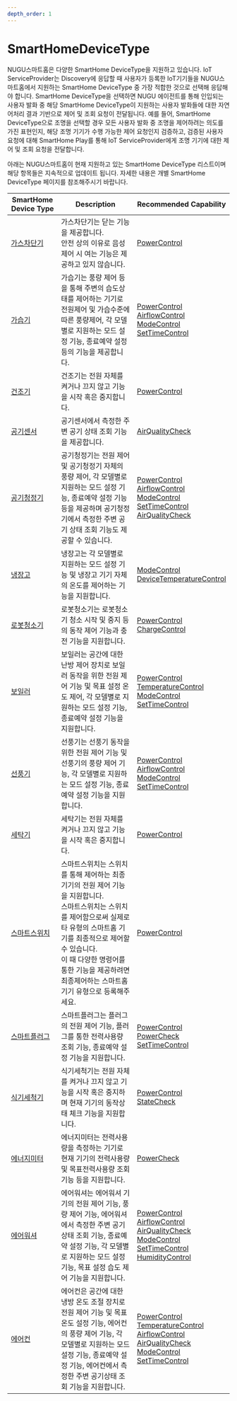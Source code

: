 ```yaml
---
depth_order: 1
---
```


# SmartHomeDeviceType

NUGU스마트홈은 다양한 SmartHome DeviceType을 지원하고 있습니다. IoT ServiceProvider는 Discovery에 응답할 때 사용자가 등록한 IoT기기들을 NUGU스마트홈에서 지원하는 SmartHome DeviceType 중 가장 적합한 것으로 선택해 응답해야 합니다. SmartHome DeviceType을 선택하면 NUGU 에이전트를 통해 인입되는 사용자 발화 중 해당 SmartHome DeviceType이 지원하는 사용자 발화들에 대한 자연어처리 결과 기반으로 제어 및 조회 요청이 전달됩니다. 예를 들어, SmartHome DeviceType으로 조명을 선택할 경우 모든 사용자 발화 중 조명을 제어하려는 의도를 가진 표현인지, 해당 조명 기기가 수행 가능한 제어 요청인지 검증하고, 검증된 사용자 요청에 대해 SmartHome Play를 통해 IoT ServiceProvider에게 조명 기기에 대한 제어 및 조회 요청을 전달합니다.

아래는 NUGU스마트홈이 현재 지원하고 있는 SmartHome DeviceType 리스트이며 해당 항목들은 지속적으로 업데이트 됩니다. 자세한 내용은 개별 SmartHome DeviceType 페이지를 참조해주시기 바랍니다.

| SmartHome Device Type  | Description                                                                                                                                                         | Recommended Capability                                                                                                                                                                                                                                                                                                                                                                                                          |
|------------------------|---------------------------------------------------------------------------------------------------------------------------------------------------------------------|---------------------------------------------------------------------------------------------------------------------------------------------------------------------------------------------------------------------------------------------------------------------------------------------------------------------------------------------------------------------------------------------------------------------------------|
| [가스차단기](type-1)        | 가스차단기는 닫는 기능을 제공합니다.<br/> 안전 상의 이유로 음성제어 시 여는 기능은 제공하고 있지 않습니다.                                                                                                     | [PowerControl](../smarthomecapability/powercontrol-interface)                                                                                                                                                                                                                                                                                                                                                                   |
| [가습기](type-2)          | 가습기는 풍량 제어 등을 통해 주변의 습도상태를 제어하는 기기로 전원제어 및 가습수준에 따른 풍량제어, 각 모델별로 지원하는 모드 설정 기능, 종료예약 설정 등의 기능을 제공합니다.                                                               | [PowerControl](../smarthomecapability/powercontrol-interface)<br/>[AirflowControl](../smarthomecapability/airflowcontrol-interface)<br/>[ModeControl](../smarthomecapability/modecontrol-interface)<br/>[SetTimeControl](../smarthomecapability/settimecontrol-interface)                                                                                                                                                       |
| [건조기](type-3)          | 건조기는 전원 자체를 켜거나 끄지 않고 기능을 시작 혹은 중지합니다.                                                                                                                              | [PowerControl](../smarthomecapability/powercontrol-interface)                                                                                                                                                                                                                                                                                                                                                                   |
| [공기센서](type-4)         | 공기센서에서 측정한 주변 공기 상태 조회 기능을 제공합니다.                                                                                                                                   | [AirQualityCheck](../smarthomecapability/airqualitycheck-interface)                                                                                                                                                                                                                                                                                                                                                             |
| [공기청정기](type-4-1)      | 공기청정기는 전원 제어 및 공기청정기 자체의 풍량 제어, 각 모델별로 지원하는 모드 설정 기능, 종료예약 설정 기능 등을 제공하며 공기청정기에서 측정한 주변 공기 상태 조회 기능도 제공할 수 있습니다.                                                    | [PowerControl](../smarthomecapability/powercontrol-interface)<br/>[AirflowControl](../smarthomecapability/airflowcontrol-interface)<br/>[ModeControl](../smarthomecapability/modecontrol-interface)<br/>[SetTimeControl](../smarthomecapability/settimecontrol-interface)<br/>[AirQualityCheck](../smarthomecapability/airqualitycheck-interface)                                                                               |
| [냉장고](type-5)          | 냉장고는 각 모델별로 지원하는 모드 설정 기능 및 냉장고 기기 자체의 온도를 제어하는 기능을 지원합니다.                                                                                                          | [ModeControl](../smarthomecapability/modecontrol-interface)<br/>[DeviceTemperatureControl](../smarthomecapability/devicetemperaturecontrol-interface)                                                                                                                                                                                                                                                                           |
| [로봇청소기](type-6)        | 로봇청소기는 로봇청소기 청소 시작 및 중지 등의 동작 제어 기능과 충전 기능을 지원합니다.                                                                                                                  | [PowerControl](../smarthomecapability/powercontrol-interface)<br/>[ChargeControl](../smarthomecapability/chargecontrol-interface)                                                                                                                                                                                                                                                                                               |
| [보일러](type-7)          | 보일러는 공간에 대한 난방 제어 장치로 보일러 동작을 위한 전원 제어 기능 및 목표 설정 온도 제어, 각 모델별로 지원하는 모드 설정 기능, 종료예약 설정 기능을 지원합니다.                                                                   | [PowerControl](../smarthomecapability/powercontrol-interface)<br/>[TemperatureControl](../smarthomecapability/temperaturecontrol-interface)<br/>[ModeControl](../smarthomecapability/modecontrol-interface)<br/>[SetTimeControl](../smarthomecapability/settimecontrol-interface)                                                                                                                                               |
| [선풍기](type-8)          | 선풍기는 선풍기 동작을 위한 전원 제어 기능 및 선풍기의 풍량 제어 기능, 각 모델별로 지원하는 모드 설정 기능, 종료예약 설정 기능을 지원합니다.                                                                                  | [PowerControl](../smarthomecapability/powercontrol-interface)<br/>[AirflowControl](../smarthomecapability/airflowcontrol-interface)<br/>[ModeControl](../smarthomecapability/modecontrol-interface)<br/>[SetTimeControl](../smarthomecapability/settimecontrol-interface)                                                                                                                                                       |
| [세탁기](type-9)          | 세탁기는 전원 자체를 켜거나 끄지 않고 기능을 시작 혹은 중지합니다.                                                                                                                              | [PowerControl](../smarthomecapability/powercontrol-interface)                                                                                                                                                                                                                                                                                                                                                                   |
| [스마트스위치](type-10)      | 스마트스위치는 스위치를 통해 제어하는 최종 기기의 전원 제어 기능을 지원합니다.<br/>스마트스위치는 스위치를 제어함으로써 실제로 타 유형의 스마트홈 기기를 최종적으로 제어할 수 있습니다.<br/>이 때 다양한 명령어를 통한 기능을 제공하려면 최종제어하는 스마트홈 기기 유형으로 등록해주세요. | [PowerControl](../smarthomecapability/powercontrol-interface)                                                                                                                                                                                                                                                                                                                                                                   |
| [스마트플러그](type-11)      | 스마트플러그는 플러그의 전원 제어 기능, 플러그를 통한 전력사용량 조회 기능, 종료예약 설정 기능을 지원합니다.                                                                                                      | [PowerControl](../smarthomecapability/powercontrol-interface)<br/>[PowerCheck](../smarthomecapability/powercheck-interface)<br/>[SetTimeControl](../smarthomecapability/settimecontrol-interface)                                                                                                                                                                                                                               |
| [식기세척기](type-12)       | 식기세척기는 전원 자체를 켜거나 끄지 않고 기능을 시작 혹은 중지하며 현재 기기의 동작상태 체크 기능을 지원합니다.                                                                                                    | [PowerControl](../smarthomecapability/powercontrol-interface)<br/>[StateCheck](../smarthomecapability/statecheck-interface)                                                                                                                                                                                                                                                                                                     |
| [에너지미터](type-13)       | 에너지미터는 전력사용량을 측정하는 기기로 현재 기기의 전력사용량 및 목표전력사용량 조회 기능 등을 지원합니다.                                                                                                       | [PowerCheck](../smarthomecapability/powercheck-interface)                                                                                                                                                                                                                                                                                                                                                                       |
| [에어워셔](type-14)        | 에어워셔는 에어워셔 기기의 전원 제어 기능, 풍량 제어 기능, 에어워셔에서 측정한 주변 공기상태 조회 기능, 종료예약 설정 기능, 각 모델별로 지원하는 모드 설정 기능, 목표 설정 습도 제어 기능을 지원합니다.                                               | [PowerControl](../smarthomecapability/powercontrol-interface)<br/>[AirflowControl](../smarthomecapability/airflowcontrol-interface)<br/>[AirQualityCheck](../smarthomecapability/airqualitycheck-interface)<br/>[ModeControl](../smarthomecapability/modecontrol-interface)<br/>[SetTimeControl](../smarthomecapability/settimecontrol-interface)<br/>[HumidityControl](../smarthomecapability/humiditycontrol-interface)       |
| [에어컨](type-15)         | 에어컨은 공간에 대한 냉방 온도 조절 장치로 전원 제어 기능 및 목표 온도 설정 기능, 에어컨의 풍량 제어 기능, 각 모델별로 지원하는 모드 설정 기능, 종료예약 설정 기능, 에어컨에서 측정한 주변 공기상태 조회 기능을 지원합니다.                                   | [PowerControl](../smarthomecapability/powercontrol-interface)<br/>[TemperatureControl](../smarthomecapability/temperaturecontrol-interface)<br/>[AirflowControl](../smarthomecapability/airflowcontrol-interface)<br/>[AirQualityCheck](../smarthomecapability/airqualitycheck-interface)<br/>[ModeControl](../smarthomecapability/modecontrol-interface)<br/>[SetTimeControl](../smarthomecapability/settimecontrol-interface) |


